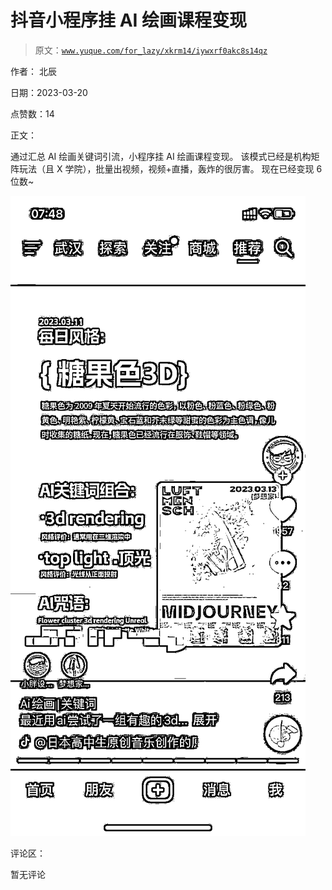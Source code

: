 # 抖音小程序挂 AI 绘画课程变现

> 原文：[`www.yuque.com/for_lazy/xkrm14/iywxrf0akc8s14qz`](https://www.yuque.com/for_lazy/xkrm14/iywxrf0akc8s14qz)

作者： 北辰

日期：2023-03-20

点赞数：14

正文：

通过汇总 AI 绘画关键词引流，小程序挂 AI 绘画课程变现。 该模式已经是机构矩阵玩法（且 X 学院），批量出视频，视频+直播，轰炸的很厉害。 现在已经变现 6 位数~

![](img/e37afedd0a327cd1240083af2bdff3a2.png)  

评论区：

暂无评论



